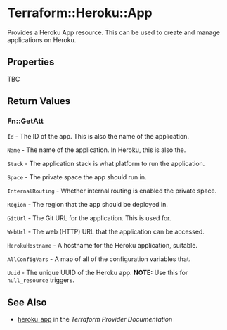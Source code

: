 # Terraform::Heroku::App

Provides a Heroku App resource. This can be used to
create and manage applications on Heroku.

## Properties

TBC

## Return Values

### Fn::GetAtt

`Id` - The ID of the app. This is also the name of the application.

`Name` - The name of the application. In Heroku, this is also the.

`Stack` - The application stack is what platform to run the application.

`Space` - The private space the app should run in.

`InternalRouting` - Whether internal routing is enabled the private space.

`Region` - The region that the app should be deployed in.

`GitUrl` - The Git URL for the application. This is used for.

`WebUrl` - The web (HTTP) URL that the application can be accessed.

`HerokuHostname` - A hostname for the Heroku application, suitable.

`AllConfigVars` - A map of all of the configuration variables that.

`Uuid` - The unique UUID of the Heroku app. **NOTE:** Use this for `null_resource` triggers.

## See Also

* [heroku_app](https://www.terraform.io/docs/providers/heroku/r/app.html) in the _Terraform Provider Documentation_